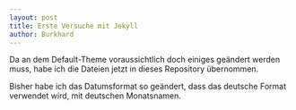 ```yaml
---
layout: post
title: Erste Versuche mit Jekyll
author: Burkhard
---
```

Da an dem Default-Theme voraussichtlich doch einiges geändert werden muss, habe ich die Dateien jetzt in dieses Repository übernommen.

Bisher habe ich das Datumsformat so geändert, dass das deutsche Format verwendet wird, mit deutschen Monatsnamen.

